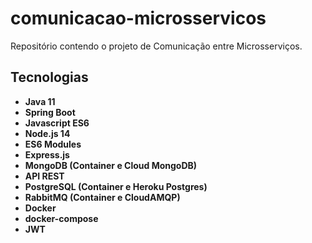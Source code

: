 ﻿# comunicacao-microsservicos

Repositório contendo o projeto de Comunicação entre Microsserviços.

## Tecnologias

* **Java 11**
* **Spring Boot**
* **Javascript ES6**
* **Node.js 14**
* **ES6 Modules**
* **Express.js**
* **MongoDB (Container e Cloud MongoDB)**
* **API REST**
* **PostgreSQL (Container e Heroku Postgres)**
* **RabbitMQ (Container e CloudAMQP)**
* **Docker**
* **docker-compose**
* **JWT**
